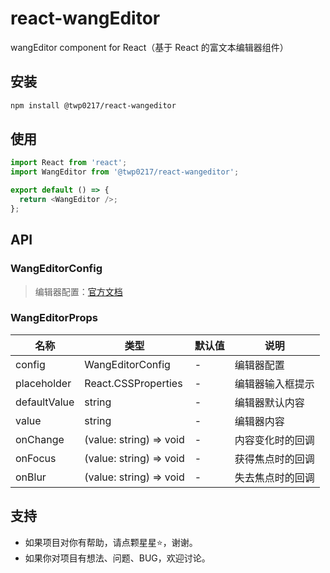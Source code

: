 # react-wangEditor

wangEditor component for React（基于 React 的富文本编辑器组件）

## 安装

```bash
npm install @twp0217/react-wangeditor
```

## 使用

```typescript
import React from 'react';
import WangEditor from '@twp0217/react-wangeditor';

export default () => {
  return <WangEditor />;
};
```

## API

### WangEditorConfig

> 编辑器配置：[官方文档](https://www.wangeditor.com/doc/)

### WangEditorProps

| 名称         | 类型                    | 默认值 | 说明             |
| ------------ | ----------------------- | ------ | ---------------- |
| config       | WangEditorConfig        | -      | 编辑器配置       |
| placeholder  | React.CSSProperties     | -      | 编辑器输入框提示 |
| defaultValue | string                  | -      | 编辑器默认内容   |
| value        | string                  | -      | 编辑器内容       |
| onChange     | (value: string) => void | -      | 内容变化时的回调 |
| onFocus      | (value: string) => void | -      | 获得焦点时的回调 |
| onBlur       | (value: string) => void | -      | 失去焦点时的回调 |

## 支持

- 如果项目对你有帮助，请点颗星星:star:，谢谢。
- 如果你对项目有想法、问题、BUG，欢迎讨论。
